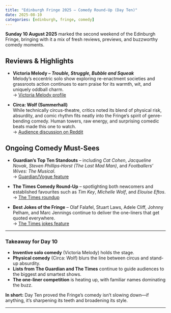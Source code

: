 ```yaml
---
title: "Edinburgh Fringe 2025 – Comedy Round‑Up (Day Ten)"
date: 2025-08-10
categories: [edinburgh, fringe, comedy]
---
```


**Sunday 10 August 2025** marked the second weekend of the Edinburgh Fringe, bringing with it a mix of fresh reviews, previews, and buzzworthy comedy moments.

## Reviews & Highlights

- **Victoria Melody – *Trouble, Struggle, Bubble and Squeak***  
  Melody’s eccentric solo show exploring re-enactment societies and grassroots action continues to earn praise for its warmth, wit, and uniquely oddball charm.  
  → [Victoria Melody profile](https://en.wikipedia.org/wiki/Victoria_Melody?utm_source=chatgpt.com)

- **Circa: Wolf (Summerhall)**  
  While technically circus-theatre, critics noted its blend of physical risk, absurdity, and comic rhythm fits neatly into the Fringe’s spirit of genre-bending comedy. Human towers, raw energy, and surprising comedic beats made this one to watch.  
  → [Audience discussion on Reddit](https://www.reddit.com/r/edinburghfringe/comments/1mbchip/underrated_hidden_gems_at_edinburgh_fringe_2025/?utm_source=chatgpt.com)

## Ongoing Comedy Must-Sees

- **Guardian’s Top Ten Standouts** – including *Cat Cohen*, *Jacqueline Novak*, *Steven Phillips‑Horst (The Last Mad Man)*, and *Footballers’ Wives: The Musical*.  
  → [Guardian/Vogue feature](https://www.vogue.com/article/10-standout-acts-from-2025-edinburgh-fringe-festival?utm_source=chatgpt.com)

- **The Times Comedy Round‑Up** – spotlighting both newcomers and established favourites such as *Tim Key*, *Michelle Wolf*, and *Elouise Eftos*.  
  → [The Times roundup](https://www.thetimes.co.uk/article/edinburgh-fringe-festival-2025-best-comedy-shows-ranked-xzd2kjplw?utm_source=chatgpt.com)

- **Best Jokes of the Fringe** – Olaf Falafel, Stuart Laws, Adele Cliff, Johnny Pelham, and Marc Jennings continue to deliver the one-liners that get quoted everywhere.  
  → [The Times jokes feature](https://www.thetimes.co.uk/article/the-best-jokes-of-edinburgh-fringe-2025-xkh5qg5kb?utm_source=chatgpt.com)

---

### Takeaway for Day 10

- **Inventive solo comedy** (Victoria Melody) holds the stage.  
- **Physical comedy** (Circa: Wolf) blurs the line between circus and stand-up absurdity.  
- **Lists from The Guardian and The Times** continue to guide audiences to the biggest and smartest shows.  
- **The one-liner competition** is heating up, with familiar names dominating the buzz.

**In short:** Day Ten proved the Fringe’s comedy isn’t slowing down—if anything, it’s sharpening its teeth and broadening its style.

---
